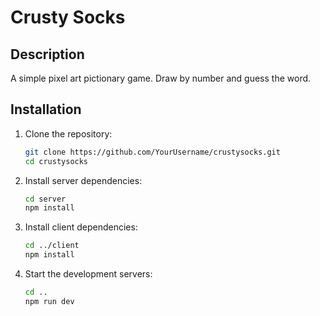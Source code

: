 # Crusty Socks
## Description
A simple pixel art pictionary game. Draw by number and guess the word.

## Installation
1. Clone the repository:
   ```bash
   git clone https://github.com/YourUsername/crustysocks.git
   cd crustysocks
   ```
2. Install server dependencies:
   ```bash
   cd server
   npm install
   ```
3. Install client dependencies:
   ```bash
   cd ../client
   npm install
   ```
4. Start the development servers:
   ```bash
   cd ..
   npm run dev
   ```
